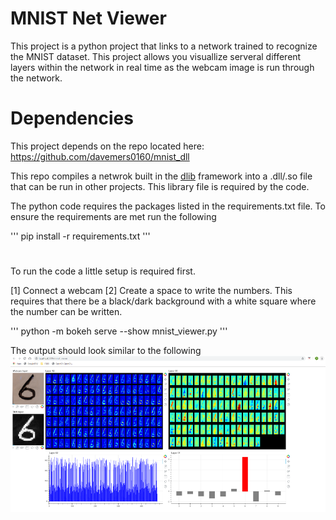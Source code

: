 # MNIST Net Viewer #

This project is a python project that links to a network trained to recognize the MNIST dataset.  This project allows you visuallize serveral different layers within the network in real time as the webcam image is run through the network.

# Dependencies #

This project depends on the repo located here: https://github.com/davemers0160/mnist_dll

This repo compiles a netwrok built in the [dlib](dlib.net) framework into a .dll/.so file that can be run in other projects.  This library file is required by the code.

The python code requires the packages listed in the requirements.txt file.  To ensure the requirements are met run the following

'''
pip install -r requirements.txt
'''

# #


To run the code a little setup is required first.  

[1] Connect a webcam
[2] Create a space to write the numbers.  This requires that there be a black/dark background with a white square where the number can be written.

'''
python -m bokeh serve --show mnist_viewer.py
'''

The output should look similar to the following
![Example Viewer Output](example.png)
